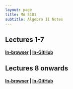 ```yaml
---
layout: page
title: MA 5101
subtitle: Algebra II Notes
---
```


## Lectures 1-7
#### [In-browser](/math/ma-5101/lec1-7.pdf) | [In-GitHub](https://github.com/aryamanmaithani/math/blob/master/ma-5101/lec1-7.pdf)

## Lectures 8 onwards
#### [In-browser](/math/ma-5101/lec8on.pdf) | [In-GitHub](https://github.com/aryamanmaithani/math/blob/master/ma-5101/lec8on.pdf)